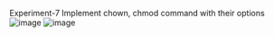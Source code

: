 Experiment-7
Implement chown, chmod command with their options
![image](https://github.com/user-attachments/assets/11835f1f-aa05-4443-bc0f-64c827bf5931)
![image](https://github.com/user-attachments/assets/3983d10c-1e0d-4638-96c8-b65dba40711c)

